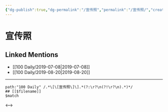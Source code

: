 ```yaml
---
{"dg-publish":true,"dg-permalink":"/宣传照","permalink":"/宣传照/","created":"2023-03-27T13:35:13.217+08:00","updated":"2023-03-27T13:35:13.789+08:00"}
---
```


# 宣传照

## Linked Mentions
- [[100 Daily/2019-07-08\|2019-07-08]]
- [[100 Daily/2019-08-20\|2019-08-20]]


---

```expander
path:"100 Daily" /.*\[\[宣传照\]\].*(?:\r?\n(?!\r?\n).*)*/
## [[$filename]]
$match
```

<-->